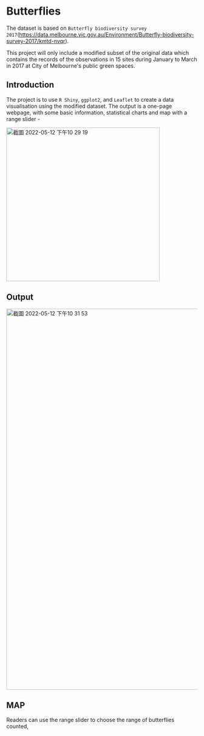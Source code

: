 # Butterflies

The dataset is based on `Butterfly biodiversity survey 2017`(https://data.melbourne.vic.gov.au/Environment/Butterfly-biodiversity-survey-2017/kmtd-nvqr).

This project will only include a modified subset of the original data which contains the records of the
observations in 15 sites during January to March in 2017 at City of Melbourne's public green spaces.


## Introduction 
The project is to use `R Shiny`, `ggplot2`, and `Leaflet` to create a data visualisation using the modified dataset.
The output is a one-page webpage, with some basic information, statistical charts and map with a range slider -

<img width="404" alt="截圖 2022-05-12 下午10 29 19" src="https://user-images.githubusercontent.com/105199493/168074857-5f4bb035-2ef8-4d69-aa4a-7f80dd4ec258.png">


## Output

<img width="1001" alt="截圖 2022-05-12 下午10 31 53" src="https://user-images.githubusercontent.com/105199493/168075307-5d738bed-3655-474f-bca4-e760807e756e.png">

## MAP

Readers can use the range slider to choose the range of butterflies counted,
